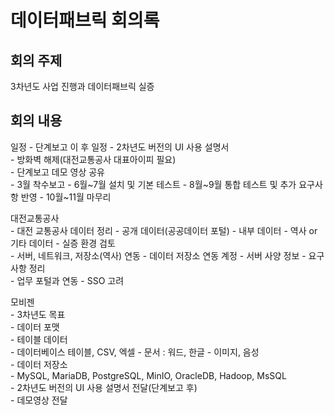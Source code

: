 # 데이터패브릭 회의록

## 회의 주제

3차년도 사업 진행과 데이터패브릭 실증

## 회의 내용

일정
    - 단계보고 이 후 일정
      - 2차년도 버전의 UI 사용 설명서  
      - 방화벽 해제(대전교통공사 대표아이피 필요)  
      - 단계보고 데모 영상 공유  
    - 3월 착수보고
    - 6월~7월 설치 및 기본 테스트
    - 8월~9월 통합 테스트 및 추가 요구사항 반영
    - 10월~11월 마무리

대전교통공사  
    - 대전 교통공사 데이터 정리
      - 공개 데이터(공공데이터 포털)
      - 내부 데이터
      - 역사 or 기타 데이터
    - 실증 환경 검토  
      - 서버, 네트워크, 저장소(역사) 연동
      - 데이터 저장소 연동 계정
      - 서버 사양 정보
    - 요구사항 정리  
      - 업무 포털과 연동
      - SSO 고려

모비젠  
    - 3차년도 목표  
      - 데이터 포맷  
        - 테이블 데이터  
          - 데이터베이스 테이블, CSV, 엑셀
        - 문서 : 워드, 한글
        - 이미지, 음성  
      - 데이터 저장소  
        - MySQL, MariaDB, PostgreSQL, MinIO, OracleDB, Hadoop, MsSQL  
    - 2차년도 버전의 UI 사용 설명서 전달(단계보고 후)  
    - 데모영상 전달  
